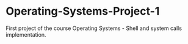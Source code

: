 # Operating-Systems-Project-1
First project of the course Operating Systems - Shell and system calls implementation.
